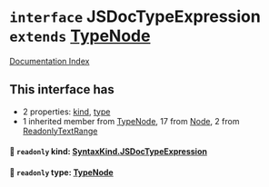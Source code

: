 # `interface` JSDocTypeExpression `extends` [TypeNode](../interface.TypeNode/README.md)

[Documentation Index](../README.md)

## This interface has

- 2 properties:
[kind](#-readonly-kind-syntaxkindjsdoctypeexpression),
[type](#-readonly-type-typenode)
- 1 inherited member from [TypeNode](../interface.TypeNode/README.md), 17 from [Node](../interface.Node/README.md), 2 from [ReadonlyTextRange](../interface.ReadonlyTextRange/README.md)


#### 📄 `readonly` kind: [SyntaxKind.JSDocTypeExpression](../enum.SyntaxKind/README.md#jsdoctypeexpression--310)



#### 📄 `readonly` type: [TypeNode](../interface.TypeNode/README.md)



